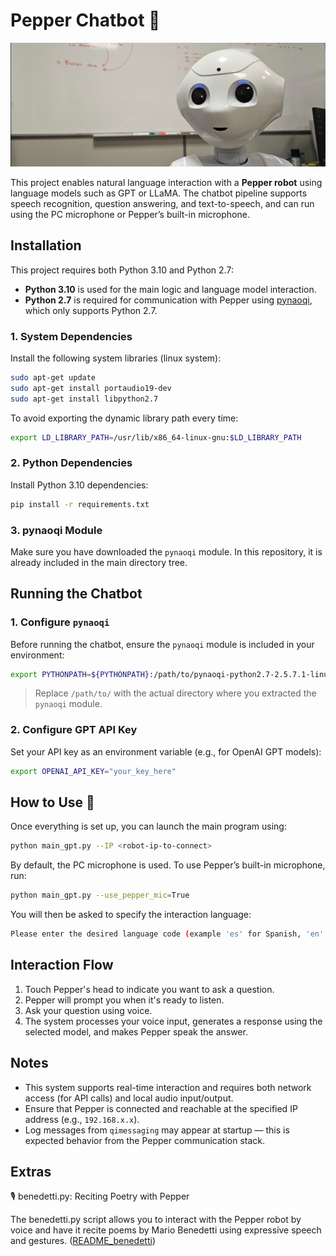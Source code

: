 # Pepper Chatbot 🤖

![Pepper robot](assets/pepper_2.png?raw=true)

This project enables natural language interaction with a **Pepper robot** using language models such as GPT or LLaMA. The chatbot pipeline supports speech recognition, question answering, and text-to-speech, and can run using the PC microphone or Pepper’s built-in microphone.


## Installation

This project requires both Python 3.10 and Python 2.7:

- **Python 3.10** is used for the main logic and language model interaction.
- **Python 2.7** is required for communication with Pepper using [pynaoqi](https://developer.softbankrobotics.com/pepper-naoqi-25/naoqi-developer-guide), which only supports Python 2.7.

### 1. System Dependencies

Install the following system libraries (linux system):

```bash
sudo apt-get update
sudo apt-get install portaudio19-dev
sudo apt-get install libpython2.7
```

To avoid exporting the dynamic library path every time:

```bash
export LD_LIBRARY_PATH=/usr/lib/x86_64-linux-gnu:$LD_LIBRARY_PATH
```

### 2. Python Dependencies

Install Python 3.10 dependencies:

```bash
pip install -r requirements.txt
```

### 3. pynaoqi Module

Make sure you have downloaded the `pynaoqi` module. In this repository, it is already included in the main directory tree.


## Running the Chatbot

### 1. Configure `pynaoqi`

Before running the chatbot, ensure the `pynaoqi` module is included in your environment:

```bash
export PYTHONPATH=${PYTHONPATH}:/path/to/pynaoqi-python2.7-2.5.7.1-linux64/lib/python2.7/site-packages
```

> Replace `/path/to/` with the actual directory where you extracted the `pynaoqi` module.

### 2. Configure GPT API Key

Set your API key as an environment variable (e.g., for OpenAI GPT models):

```bash
export OPENAI_API_KEY="your_key_here"
```



## How to Use 🚀 

Once everything is set up, you can launch the main program using:

```bash
python main_gpt.py --IP <robot-ip-to-connect>
```

By default, the PC microphone is used. To use Pepper’s built-in microphone, run:

```bash
python main_gpt.py --use_pepper_mic=True
```

You will then be asked to specify the interaction language:

```bash
Please enter the desired language code (example 'es' for Spanish, 'en' for English):
```



## Interaction Flow

1. Touch Pepper's head to indicate you want to ask a question.
2. Pepper will prompt you when it's ready to listen.
3. Ask your question using voice.
4. The system processes your voice input, generates a response using the selected model, and makes Pepper speak the answer.



## Notes

- This system supports real-time interaction and requires both network access (for API calls) and local audio input/output.
- Ensure that Pepper is connected and reachable at the specified IP address (e.g., `192.168.x.x`).
- Log messages from `qimessaging` may appear at startup — this is expected behavior from the Pepper communication stack.

## Extras

 🎙️ benedetti.py: Reciting Poetry with Pepper
 

The benedetti.py script allows you to interact with the Pepper robot by voice and have it recite poems by Mario Benedetti using expressive speech and gestures. ([README_benedetti](README_benedetti.md))

